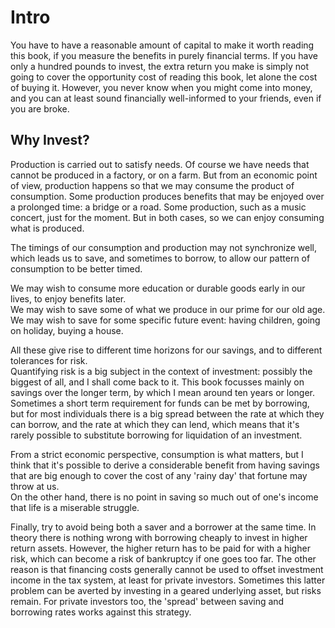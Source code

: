# Intro

You have to have a reasonable amount of capital to make it worth reading this book, if you measure the benefits in purely financial terms. If you have only a hundred pounds to invest, the extra return you make is simply not going to cover the opportunity cost of reading this book, let alone the cost of buying it. However, you never know when you might come into money, and you can at least sound financially well-informed to your friends, even if you are broke.

## Why Invest?

Production is carried out to satisfy needs. Of course we have needs that cannot be produced in a factory, or on a farm. But from an economic point of view, production happens so that we may consume the product of consumption. Some production produces benefits that may be enjoyed over a prolonged time: a bridge or a road. Some production, such as a music concert, just for the moment. But in both cases, so we can enjoy consuming what is produced.

The timings of our consumption and production may not synchronize well, which leads us to save, and sometimes to borrow, to allow our pattern of consumption to be better timed.

We may wish to consume more education or durable goods early in our lives, to enjoy benefits later.  
We may wish to save some of what we produce in our prime for our old age.  
We may wish to save for some specific future event: having children, going on holiday, buying a house.

All these give rise to different time horizons for our savings, and to different tolerances for risk.  
Quantifying risk is a big subject in the context of investment: possibly the biggest of all, and I shall come back to it. This book focusses mainly on savings over the longer term, by which I mean around ten years or longer. Sometimes a short term requirement for funds can be met by borrowing, but for most individuals there is a big spread between the rate at which they can borrow, and the rate at which they can lend, which means that it's rarely possible to substitute borrowing for liquidation of an investment.

From a strict economic perspective, consumption is what matters, but I think that it's possible to derive a considerable benefit from having savings that are big enough to cover the cost of any 'rainy day' that fortune may throw at us.  
On the other hand, there is no point in saving so much out of one's income that life is a miserable struggle.

Finally, try to avoid being both a saver and a borrower at the same time. In theory there is nothing wrong with borrowing cheaply to invest in higher return assets. However, the higher return has to be paid for with a higher risk, which can become a risk of bankruptcy if one goes too far. The other reason is that financing costs generally cannot be used to offset investment income in the tax system, at least for private investors. Sometimes this latter problem can be averted by investing in a geared underlying asset, but risks remain. For private investors too, the 'spread' between saving and borrowing rates works against this strategy.



